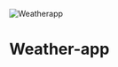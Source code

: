 ![Weatherapp](https://user-images.githubusercontent.com/81690196/162625420-0e29042d-c32b-4765-a313-3d6e4b6aaea8.jpeg)
# Weather-app
